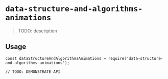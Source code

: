 # `data-structure-and-algorithms-animations`

> TODO: description

## Usage

```
const dataStructureAndAlgorithmsAnimations = require('data-structure-and-algorithms-animations');

// TODO: DEMONSTRATE API
```
